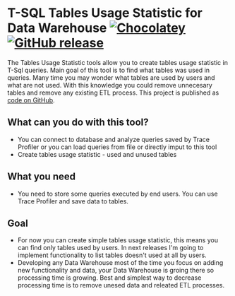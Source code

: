 # T-SQL Tables Usage Statistic for Data Warehouse  [![Chocolatey](https://img.shields.io/chocolatey/dt/TablesUsageStatistic.svg)](https://chocolatey.org/packages/TablesUsageStatistic/) [![GitHub release](https://img.shields.io/github/release/LKrysik/TablesUsageStatistic.svg)](https://github.com/LKrysik/TablesUsageStatistic/releases) 

The Tables Usage Statistic tools allow you to create tables usage statistic in T-Sql queries. Main goal of this tool is to find what tables was used in queries. Many time you may wonder what tables are used by users and what are not used. With this knowledge you could remove unnecesary tables and remove any existing ETL process.
This project is published as [code on GitHub](https://github.com/LKrysik/TablesUsageStatistic/).


## What can you do with this tool?

- You can connect to database and analyze queries saved by Trace Profiler or you can load queries from file or directly imput to this tool
- Create tables usage statistic - used and unused tables 

## What you need

- You need to store some queries executed by end users. You can use Trace Profiler and save data to tables. 

## Goal

- For now you can create simple tables usage statistic, this means you can find only tables used by users. In next releases I'm going to implement functionality to list tables doesn't used at all by users.
- Developing any Data Warehouse most of the time you focus on adding new functionality and data, your Data Warehouse is groing there so processing time is growing. Best and simplest way to decrease processing time is to remove unesed data and releated ETL processes.
